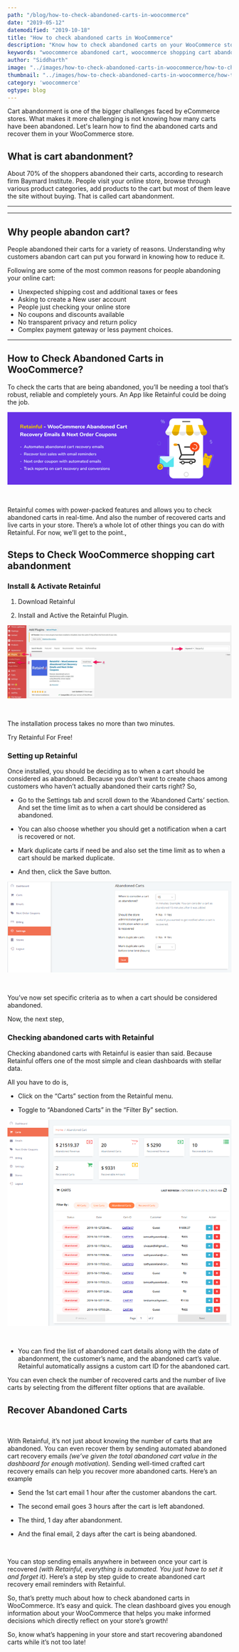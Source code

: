 ```yaml
---
path: "/blog/how-to-check-abandoned-carts-in-woocommerce"
date: "2019-05-12"
datemodified: "2019-10-18"
title: "How to check abandoned carts in WooCommerce"
description: "Know how to check abandoned carts on your WooCommerce store with Retainful - a free WooCommerce abandoned cart recovery plugin. Capture abandoned carts and recover them by sending automatic cart reminder emails."
keywords: "woocommerce abandoned cart, woocommerce shopping cart abandonment, woocommerce see abandoned carts, best abandoned cart woocommerce"
author: "Siddharth"
image: "../images/how-to-check-abandoned-carts-in-woocommerce/how-to-check-abandoned-carts-in-woocommerce.png"
thumbnail: "../images/how-to-check-abandoned-carts-in-woocommerce/how-to-check-abandoned-carts-in-woocommerce.png"
category: 'woocommerce'
ogtype: blog
---
```


Cart abandonment is one of the bigger challenges faced by eCommerce stores. What makes it more challenging is not knowing how many carts have been abandoned. Let's learn how to find the abandoned carts and recover them in your WooCommerce store.

## What is cart abandonment?

About 70% of the shoppers abandoned their carts, according to research firm Baymard Institute. People visit your online store, browse through various product categories, add products to the cart but most of them leave the site without buying. That is called cart abandonment.
****
___

<toc>
</toc>

## Why people abandon cart?  
People abandoned their carts for a variety of reasons. Understanding why customers abandon cart can put you forward in knowing how to reduce it.

Following are some of the most common reasons for people abandoning your online cart: 
  

- Unexpected shipping cost and additional taxes or fees
- Asking to create a New user account
- People just checking your online store
- No coupons and discounts available
- No transparent privacy and return policy
- Complex payment gateway or less payment choices. 

___
      
## How to Check Abandoned Carts in WooCommerce?

To check the carts that are being abandoned, you’ll be needing a tool that’s robust, reliable and completely yours. An App like Retainful could be doing the job.

![](https://raw.githubusercontent.com/retainful/site-images/master/how-to-check-abandoned-carts-in-woocommerce/retainful.png)

<br>

Retainful comes with power-packed features and allows you to check abandoned carts in real-time. And also the number of recovered carts and live carts in your store. There’s a whole lot of other <link-text url="https://www.retainful.com/product/features/woocommerce" rel="noopener" target="_blank">things you can do with Retainful.</link-text> For now, we’ll get to the point.,

## Steps to Check WooCommerce shopping cart abandonment

### Install & Activate Retainful

1.  <link-text url="https://wordpress.org/plugins/retainful-next-order-coupon-for-woocommerce/" rel="noopener nofollow" target="_blank">Download Retainful</link-text>
    
2.  Install and Active the Retainful Plugin.
    

![](https://raw.githubusercontent.com/retainful/site-images/master/how-to-check-abandoned-carts-in-woocommerce/retainfulDashboard.jpeg)

<br>

The installation process takes no more than two minutes.

<cta url="https://app.retainful.com/?utm_source=blog&utm_medium=try_retainful_free&utm_campaign=check_abandoned_carts_in_woocommerce" rel="noopener" target="_blank">Try Retainful For Free!</cta>


### Setting up Retainful

Once installed, you should be deciding as to when a cart should be considered as abandoned. Because you don’t want to create chaos among customers who haven’t actually abandoned their carts right? So,

-   Go to the Settings tab and scroll down to the ‘Abandoned Carts’ section. And set the time limit as to when a cart should be considered as abandoned.
    
-   You can also choose whether you should get a notification when a cart is recovered or not.
    
-   Mark duplicate carts if need be and also set the time limit as to when a cart should be marked duplicate.
    
-   And then, click the Save button.
    

  

![](https://raw.githubusercontent.com/retainful/site-images/master/how-to-check-abandoned-carts-in-woocommerce/abandonedCarts.png)

<br>

You’ve now set specific criteria as to when a cart should be considered abandoned.

Now, the next step,

### Checking abandoned carts with Retainful

Checking abandoned carts with Retainful is easier than said. Because Retainful offers one of the most simple and clean dashboards with stellar data.

All you have to do is,

-   Click on the “Carts” section from the Retainful menu.
    
-   Toggle to “Abandoned Carts” in the “Filter By” section.
    

![](https://raw.githubusercontent.com/retainful/site-images/master/how-to-check-abandoned-carts-in-woocommerce/dashboard.png)

<br>

-   You can find the list of abandoned cart details along with the date of abandonment, the customer’s name, and the abandoned cart’s value. Retainful automatically assigns a custom cart ID for the abandoned cart.
    

You can even check the number of recovered carts and the number of live carts by selecting from the different filter options that are available.

## Recover Abandoned Carts  

<br>

With Retainful, it’s not just about knowing the number of carts that are abandoned. You can even recover them by sending automated abandoned cart recovery emails _(we’ve given the total abandoned cart value in the dashboard for enough motivation)._ Sending well-timed <link-text url="https://www.retainful.com/blog/how-to-write-abandoned-cart-emails-in-woocommerce" rel="noopener" target="_blank">crafted cart recovery emails</link-text> can help you recover more abandoned carts. Here’s an example

-   Send the 1st cart email 1 hour after the customer abandons the cart.
    
-   The second email goes 3 hours after the cart is left abandoned.
    
-   The third, 1 day after abandonment.
    
-   And the final email, 2 days after the cart is being abandoned.
    
<br>

You can stop sending emails anywhere in between once your cart is recovered _(with Retainful, everything is automated. You just have to set it and forget it)._ <link-text url="https://www.retainful.com/docs/woocommerce/creating-an-abandoned-cart-email-sequence" rel="noopener" target="_blank">Here’s a step by step guide to create abandoned cart recovery email reminders with Retainful.</link-text>

So, that’s pretty much about how to check abandoned carts in WooCommerce. It’s easy and quick. The clean dashboard gives you enough information about your WooCommerce that helps you make informed decisions which directly reflect on your store’s growth!

So, know what’s happening in your store and start recovering abandoned carts while it’s not too late!
